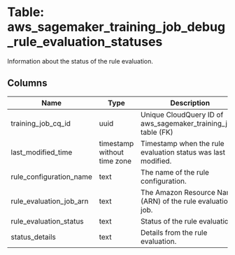 
# Table: aws_sagemaker_training_job_debug_rule_evaluation_statuses
Information about the status of the rule evaluation.
## Columns
| Name        | Type           | Description  |
| ------------- | ------------- | -----  |
|training_job_cq_id|uuid|Unique CloudQuery ID of aws_sagemaker_training_jobs table (FK)|
|last_modified_time|timestamp without time zone|Timestamp when the rule evaluation status was last modified.|
|rule_configuration_name|text|The name of the rule configuration.|
|rule_evaluation_job_arn|text|The Amazon Resource Name (ARN) of the rule evaluation job.|
|rule_evaluation_status|text|Status of the rule evaluation.|
|status_details|text|Details from the rule evaluation.|
